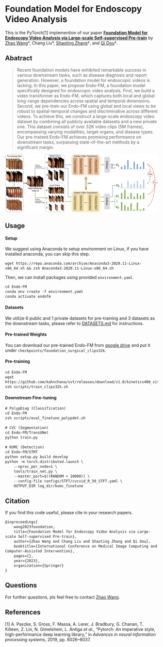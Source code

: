 # Foundation Model for Endoscopy Video Analysis

This is the PyTorch[1] implemention of our paper [**Foundation Model for Endoscopy Video Analysis via Large-scale Self-supervised Pre-train**](TBA)
by [Zhao Wang](https://kyfafyd.wang)\*, Chang Liu\*, [Shaoting Zhang](http://www.qingyuan.sjtu.edu.cn/a/Shaoting-Zhang.html)†, and [Qi Dou](http://www.cse.cuhk.edu.hk/~qdou)†.

## Abatract

> Recent foundation models have exhibited remarkable success in various downstream tasks, such as disease diagnosis and report generation. However, a foundation model for endoscopic videos is lacking. In this paper, we propose Endo-FM, a foundation model specifically designed for endoscopic video analysis. First, we build a video transformer as Endo-FM, which captures both local and global long-range dependencies across spatial and temporal dimensions. Second, we pre-train our Endo-FM using global and local views to be robust to spatial-temporal changes and discriminative across different videos. To achieve this, we construct a large-scale endoscopy video dataset by combining all publicly available datasets and a new private one. This dataset consists of over 32K video clips (5M frames), encompassing varying modalities, target organs, and disease types. Our pre-trained Endo-FM achieves promising performance on downstream tasks, surpassing state-of-the-art methods by a significant margin.

![avatar](assets/framework.png)

## Usage

#### Setup

We suggest using Anaconda to setup environment on Linux, if you have installed anaconda, you can skip this step.

```shell
wget https://repo.anaconda.com/archive/Anaconda3-2020.11-Linux-x86_64.sh && zsh Anaconda3-2020.11-Linux-x86_64.sh
```

Then, we can install packages using provided `environment.yaml`.

```shell
cd Endo-FM
conda env create -f environment.yaml
conda activate endofm
```

#### Datasets
We utilize 6 public and 1 private datasets for pre-training and 3 datasets as the downstream tasks, please refer to [DATASETS.md](./DATASETS.md) for instructions.

#### Pre-trained Weights
You can download our pre-trained Endo-FM from [google drive](https://drive.google.com/file/d/1KouXXV3nh9hc2j3cV2GTI9lDe8FxOzNB/view?usp=sharing) and put it under `checkpoints/foundation_surgical_clips32k`.

#### Pre-training
```shell
cd Endo-FM
wget https://github.com/kahnchana/svt/releases/download/v1.0/kinetics400_vitb_ssl.pth
zsh scripts/train_clips32k.sh
```

#### Downstream Fine-tuning
```shell
# PolypDiag (Classification)
cd Endo-FM
zsh scripts/eval_finetune_polypdet.sh

# CVC (Segmentation)
cd Endo-FM/TransUNet
python train.py

# KUMC (Detection)
cd Endo-FM/STMT
python setup.py build develop
python -m torch.distributed.launch \
    --nproc_per_node=1 \
    tools/train_net.py \
    --master_port=$((RANDOM + 10000)) \
    --config-file configs/STFT/cvcvid_R_50_STFT.yaml \
    OUTPUT_DIR log_dir/kumc_finetune
```

## Citation

If you find this code useful, please cite in your research papers.

```
@inproceedings{
    wang2023foundation,
    title={Foundation Model for Endoscopy Video Analysis via Large-scale Self-supervised Pre-train},
    author={Zhao Wang and Chang Liu and Shaoting Zhang and Qi Dou},
    booktitle={International Conference on Medical Image Computing and Computer-Assisted Intervention},
    pages={},
    year={2023},
    organization={Springer}
}
```

## Questions
For further questions, pls feel free to contact [Zhao Wang](mailto:zwang21@cse.cuhk.edu.hk).

## References

[1] A. Paszke, S. Gross, F. Massa, A. Lerer, J. Bradbury, G. Chanan, T. Killeen, Z. Lin, N. Gimelshein, L. Antiga *et
al.*, “Pytorch: An imperative style, high-performance deep learning library,” in *Advances in neural information
processing systems*, 2019, pp. 8026–8037.
